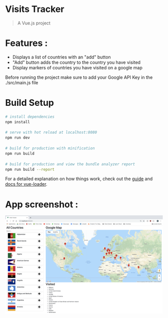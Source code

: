 # Visits Tracker

> A Vue.js project

# Features : 
  - Displays a list of countries with an "add" button
  - "Add" button adds the country to the country you have visited
  - Display markers of countries you have visited on a google map
  
Before running the project make sure to add your Google API Key in the ./src/main.js file

# Build Setup

``` bash
# install dependencies
npm install

# serve with hot reload at localhost:8080
npm run dev

# build for production with minification
npm run build

# build for production and view the bundle analyzer report
npm run build --report
```

For a detailed explanation on how things work, check out the [guide](http://vuejs-templates.github.io/webpack/) and [docs for vue-loader](http://vuejs.github.io/vue-loader).

# App screenshot : 

![alt text](https://github.com/Pizzibee/visits_tracker_vue/blob/master/docs/screen.png)
